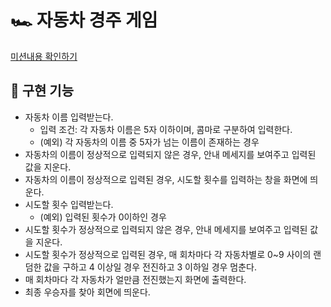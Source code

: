 # 🏎️ 자동차 경주 게임

[미션내용 확인하기](./MISSION.md)

## 🎯 구현 기능

- 자동차 이름 입력받는다.
  - 입력 조건: 각 자동차 이름은 5자 이하이며, 콤마로 구분하여 입력한다.
  - (예외) 각 자동차의 이름 중 5자가 넘는 이름이 존재하는 경우
- 자동차의 이름이 정상적으로 입력되지 않은 경우, 안내 메세지를 보여주고 입력된 값을 지운다.
- 자동차의 이름이 정상적으로 입력된 경우, 시도할 횟수를 입력하는 창을 화면에 띄운다.
- 시도할 횟수 입력받는다.
  - (예외) 입력된 횟수가 0이하인 경우
- 시도할 횟수가 정상적으로 입력되지 않은 경우, 안내 메세지를 보여주고 입력된 값을 지운다.
- 시도할 횟수가 정상적으로 입력된 경우, 매 회차마다 각 자동차별로 0~9 사이의 랜덤한 값을 구하고 4 이상일 경우 전진하고 3 이하일 경우 멈춘다.
- 매 회차마다 각 자동차가 얼만큼 전진했는지 화면에 출력한다.
- 최종 우승자를 찾아 회면에 띄운다.
